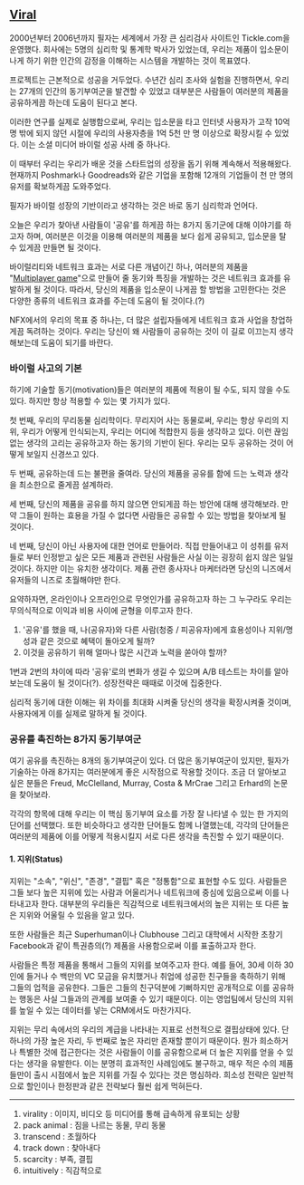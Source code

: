 ## [Viral](https://www.nfx.com/post/why-people-share/)

2000년부터 2006년까지 필자는 세계에서 가장 큰 심리검사 사이트인 Tickle.com을 운영했다. 회사에는 5명의 심리학 및 통계학 박사가 있었는데, 우리는 제품이 입소문이 나게 하기 위한 인간의 감정을 이해하는 시스템을 개발하는 것이 목표였다.

프로젝트는 근본적으로 성공을 거두었다. 수년간 심리 조사와 실험을 진행하면서, 우리는 27개의 인간의 동기부여군을 발견할 수 있었고 대부분은 사람들이 여러분의 제품을 공유하게끔 하는데 도움이 된다고 본다.

이러한 연구를 실제로 실행함으로써, 우리는 입소문을 타고 인터넷 사용자가 고작 10억 명 밖에 되지 않던 시절에 우리의 사용자층을 1억 5천 만 명 이상으로 확장시킬 수 있었다. 이는 소셜 미디어 바이럴 성공 사례 중 하나다.

이 때부터 우리는 우리가 배운 것을 스타트업의 성장을 돕기 위해 계속해서 적용해왔다. 현재까지 Poshmark나 Goodreads와 같은 기업을 포함해 12개의 기업들이 천 만 명의 유저를 확보하게끔 도와주었다.

필자가 바이럴 성장의 기반이라고 생각하는 것은 바로 동기 심리학과 언어다.

오늘은 우리가 찾아낸 사람들이 '공유'를 하게끔 하는 8가지 동기군에 대해 이야기를 하고자 하며, 여러분은 이것을 이용해 여러분의 제품을 보다 쉽게 공유되고, 입소문을 탈 수 있게끔 만들면 될 것이다.

바이럴리티와 네트워크 효과는 서로 다른 개념이긴 하나, 여러분의 제품을 "[Multiplayer game](https://www.nfx.com/post/network-effects-bible/#multiplayer-vs-single-player-mode)"으로 만들어 줄 동기와 특징을 개발하는 것은 네트워크 효과를 유발하게 될 것이다. 따라서, 당신의 제품을 입소문이 나게끔 할 방법을 고민한다는 것은 다양한 종류의 네트워크 효과를 주는데 도움이 될 것이다.(?)

NFX에서의 우리의 목표 중 하나는, 더 많은 설립자들에게 네트워크 효과 사업을 창업하게끔 독려하는 것이다. 우리는 당신이 왜 사람들이 공유하는 것이 이 길로 이끄는지 생각해보는데 도움이 되기를 바란다.

### 바이럴 사고의 기본

하기에 기술할 동기(motivation)들은 여러분의 제품에 적용이 될 수도, 되지 않을 수도 있다. 하지만 항상 적용할 수 있는 몇 가지가 있다.

첫 번째, 우리의 무리동물 심리학이다. 무리지어 사는 동물로써, 우리는 항상 우리의 지위, 우리가 어떻게 인식되는지, 우리는 어디에 적합한지 등을 생각하고 있다. 이런 끊임 없는 생각의 고리는 공유하고자 하는 동기의 기반이 된다. 우리는 모두 공유하는 것이 어떻게 보일지 신경쓰고 있다.

두 번째, 공유하는데 드는 불편을 줄여라. 당신의 제품을 공유를 함에 드는 노력과 생각을 최소한으로 줄게끔 설계하라.

세 번째, 당신의 제품을 공유를 하지 않으면 안되게끔 하는 방안에 대해 생각해보라. 만약 그들이 원하는 효용을 가질 수 없다면 사람들은 공유할 수 있는 방법을 찾아보게 될 것이다.

네 번째, 당신이 아닌 사용자에 대한 언어로 만들어라. 직접 만들어내고 이 성취를 유저들로 부터 인정받고 싶은 모든 제품과 관련된 사람들은 사실 이는 굉장히 쉽지 않은 일일 것이다. 하지만 이는 유치한 생각이다. 제품 관련 종사자나 마케터라면 당신의 니즈에서 유저들의 니즈로 초월해야만 한다.

요약하자면, 온라인이나 오프라인으로 무엇인가를 공유하고자 하는 그 누구라도 우리는 무의식적으로 이익과 비용 사이에 균형을 이루고자 한다.

1.  '공유'를 했을 때, 나(공유자)와 다른 사람(청중 / 피공유자)에게 효용성이나 지위/명성과 같은 것으로 혜택이 돌아오게 될까?
2.  이것을 공유하기 위해 얼마나 많은 시간과 노력을 쏟아야 할까?

1번과 2번의 차이에 따라 '공유'로의 변화가 생길 수 있으며 A/B 테스트는 차이를 알아보는데 도움이 될 것이다(?). 성장전략은 때때로 이것에 집중한다.

심리적 동기에 대한 이해는 위 차이를 최대화 시켜줄 당신의 생각을 확장시켜줄 것이며, 사용자에게 이를 실제로 말하게 될 것이다.

### 공유를 촉진하는 8가지 동기부여군

여기 공유를 촉진하는 8개의 동기부여군이 있다. 더 많은 동기부여군이 있지만, 필자가 기술하는 아래 8가지는 여러분에게 좋은 시작점으로 작용할 것이다. 조금 더 알아보고 싶은 분들은 Freud, McClelland, Murray, Costa & MrCrae 그리고 Erhard의 논문을 찾아보라.

각각의 항목에 대해 우리는 이 핵심 동기부여 요소를 가장 잘 나타낼 수 있는 한 가지의 단어를 선택했다. 또한 비슷하다고 생각한 단어들도 함께 나열했는데, 각각의 단어들은 여러분의 제품에 이를 어떻게 적용시킬지 서로 다른 생각을 촉진할 수 있기 때문이다.

#### 1. 지위(Status)

지위는 "소속", "위신", "존경", "결핍" 혹은 "정통함"으로 표현할 수도 있다. 사람들은 그들 보다 높은 지위에 있는 사람과 어울리거나 네트워크에 중심에 있음으로써 이를 나타내고자 한다. 대부분의 우리들은 직감적으로 네트워크에서의 높은 지위는 또 다른 높은 지위와 어울릴 수 있음을 알고 있다.

또한 사람들은 최근 Superhuman이나 Clubhouse 그리고 대학에서 시작한 초창기 Facebook과 같이 특권층의(?) 제품을 사용함으로써 이를 표출하고자 한다.

사람들은 특정 제품을 통해서 그들의 지위를 보여주고자 한다. 예를 들어, 30세 이하 30인에 들거나 수 백만의 VC 모금을 유치했거나 취업에 성공한 친구들을 축하하기 위해 그들의 업적을 공유한다. 그들은 그들의 친구덕분에 기뻐하지만 공개적으로 이를 공유하는 행동은 사실 그들과의 관계를 보여줄 수 있기 때문이다. 이는 영업팀에서 당신의 지위를 높일 수 있는 데이터를 넣는 CRM에서도 마찬가지다.

지위는 무리 속에서의 우리의 계급을 나타내는 지표로 선천적으로 결핍상태에 있다. 단 하나의 가장 높은 자리, 두 번째로 높은 자리만 존재할 뿐이기 때문이다. 뭔가 희소하거나 특별한 것에 접근한다는 것은 사람들이 이를 공유함으로써 더 높은 지위를 얻을 수 있다는 생각을 유발한다. 이는 분명히 효과적인 사례임에도 불구하고, 매우 적은 수의 제품들만이 출시 시점에서 높은 지위를 가질 수 있다는 것은 명심하라. 희소성 전략은 일반적으로 할인이나 한정판과 같은 전략보다 훨씬 쉽게 먹혀든다.

---

1. virality : 이미지, 비디오 등 미디어를 통해 급속하게 유포되는 상황
2. pack animal : 짐을 나르는 동물, 무리 동물
3. transcend : 초월하다
4. track down : 찾아내다
5. scarcity : 부족, 결핍
6. intuitively : 직감적으로
